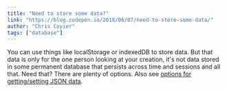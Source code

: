 ```yaml
---
title: "Need to store some data?"
link: "https://blog.codepen.io/2018/06/07/need-to-store-some-data/"
author: "Chris Coyier"
tags: ["database"]
---
```


You can use things like localStorage or indexedDB to store data. But that data is only for the one person looking at your creation, it's not data stored in some permanent database that persists across time and sessions and all that. Need that? There are plenty of options. Also see <a href="https://blog.codepen.io/2018/05/04/say-you-need-to-get-set-some-json-data-from-a-pen/">options for getting/setting JSON data</a>.
